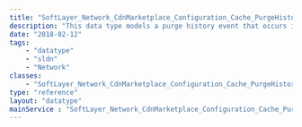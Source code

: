 ```yaml
---
title: "SoftLayer_Network_CdnMarketplace_Configuration_Cache_PurgeHistory"
description: "This data type models a purge history event that occurs in caching server. The purge group history will be deleted after 15 days. The possible purge status of each history can be 'SUCCESS', 'FAILED' or 'IN_PROGRESS'. "
date: "2018-02-12"
tags:
    - "datatype"
    - "sldn"
    - "Network"
classes:
    - "SoftLayer_Network_CdnMarketplace_Configuration_Cache_PurgeHistory"
type: "reference"
layout: "datatype"
mainService : "SoftLayer_Network_CdnMarketplace_Configuration_Cache_PurgeHistory"
---
```

